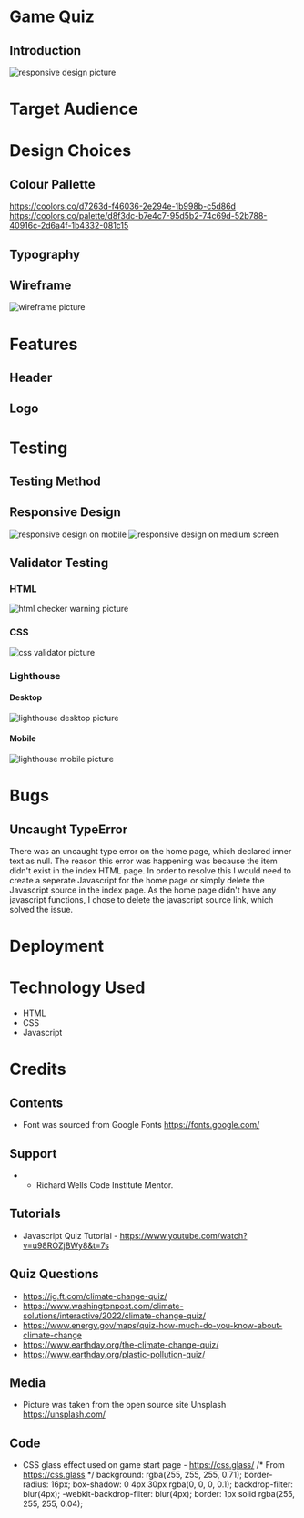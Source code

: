# Game Quiz

## Introduction

![responsive design picture]()

# Target Audience 

# Design Choices
## Colour Pallette
https://coolors.co/d7263d-f46036-2e294e-1b998b-c5d86d
https://coolors.co/palette/d8f3dc-b7e4c7-95d5b2-74c69d-52b788-40916c-2d6a4f-1b4332-081c15
## Typography
## Wireframe
![wireframe picture]()

# Features
## Header
## Logo

# Testing
## Testing Method
## Responsive Design
![responsive design on mobile]()
![responsive design on medium screen]()

## Validator Testing
### HTML
![html checker warning picture]()
### CSS
![css validator picture]()
### Lighthouse
#### Desktop
![lighthouse desktop picture]()
#### Mobile
![lighthouse mobile picture]()

# Bugs
## Uncaught TypeError
There was an uncaught type error on the home page, which declared inner text as null. The reason this error was happening was because the item didn't exist in the index HTML page. In order to resolve this I would need to create a seperate Javascript for the home page or simply delete the Javascript source in the index page. As the home page didn't have any javascript functions, I chose to delete the javascript source link, which solved the issue.  

# Deployment

# Technology Used
- HTML
- CSS
- Javascript

# Credits

## Contents
- Font was sourced from Google Fonts https://fonts.google.com/

## Support
- - Richard Wells Code Institute Mentor.

## Tutorials
- Javascript Quiz Tutorial - https://www.youtube.com/watch?v=u98ROZjBWy8&t=7s

## Quiz Questions
- https://ig.ft.com/climate-change-quiz/
- https://www.washingtonpost.com/climate-solutions/interactive/2022/climate-change-quiz/
- https://www.energy.gov/maps/quiz-how-much-do-you-know-about-climate-change
- https://www.earthday.org/the-climate-change-quiz/ 
- https://www.earthday.org/plastic-pollution-quiz/

## Media
- Picture was taken from the open source site Unsplash https://unsplash.com/

## Code
- CSS glass effect used on game start page - https://css.glass/
/* From https://css.glass */
background: rgba(255, 255, 255, 0.71);
border-radius: 16px;
box-shadow: 0 4px 30px rgba(0, 0, 0, 0.1);
backdrop-filter: blur(4px);
-webkit-backdrop-filter: blur(4px);
border: 1px solid rgba(255, 255, 255, 0.04);